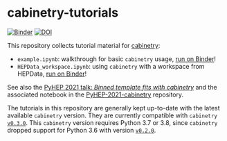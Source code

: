 # cabinetry-tutorials

[![Binder](https://mybinder.org/badge_logo.svg)](https://mybinder.org/v2/gh/cabinetry/cabinetry-tutorials/master)
[![DOI](https://zenodo.org/badge/DOI/10.5281/zenodo.5121551.svg)](https://doi.org/10.5281/zenodo.5121551)

This repository collects tutorial material for [cabinetry](https://github.com/alexander-held/cabinetry/):
- `example.ipynb`: walkthrough for basic `cabinetry` usage, [run on Binder](https://mybinder.org/v2/gh/cabinetry/cabinetry-tutorials/master?filepath=example.ipynb)!
- `HEPData_workspace.ipynb`: using `cabinetry` with a workspace from HEPData, [run on Binder](https://mybinder.org/v2/gh/cabinetry/cabinetry-tutorials/master?filepath=HEPData_workspace.ipynb)!

See also the [PyHEP 2021 talk: *Binned template fits with cabinetry*](https://indico.cern.ch/event/1019958/contributions/4421868/) and the associated notebook in the [PyHEP-2021-cabinetry](https://github.com/alexander-held/PyHEP-2021-cabinetry/) repository.

The tutorials in this repository are generally kept up-to-date with the latest available `cabinetry` version.
They are currently compatible with `cabinetry` [`v0.3.0`](https://github.com/alexander-held/cabinetry/releases/tag/v0.3.0).
This `cabinetry` version requires Python 3.7 or 3.8, since `cabinetry` dropped support for Python 3.6 with version [`v0.2.0`](https://github.com/alexander-held/cabinetry/releases/tag/v0.2.0).
